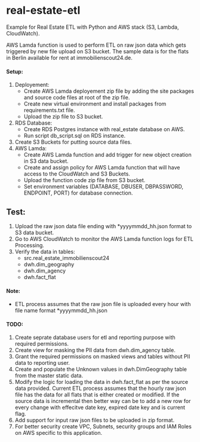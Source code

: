 # real-estate-etl
Example for Real Estate ETL with Python and AWS stack (S3, Lambda, CloudWatch).

AWS Lamda function is used to perform ETL on raw json data which gets triggered by new file upload on S3 bucket.
The sample data is for the flats in Berlin available for rent at immobilienscout24.de. 


#### Setup:

1. Deployement:
    - Create AWS Lamda deployement zip file by adding the site packages and source code files at root of the zip file.
    - Create new virtual environment and install packages from requirements.txt file.
    - Upload the zip file to S3 bucket.
4. RDS Database:
    - Create RDS Postgres instance with real_estate database on AWS.
    - Run script db_script.sql on RDS instance.
6. Create S3 Buckets for putting source data files. 
7. AWS Lamda:
    - Create AWS Lamda function and add trigger for new object creation in S3 data bucket.
    - Create and assign policy for AWS Lamda function that will have access to the CloudWatch and S3 Buckets. 
    - Upload the function code zip file from S3 bucket.
    - Set environment variables (DATABASE, DBUSER, DBPASSWORD, ENDPOINT, PORT) for database connection.

## Test:
1. Upload the raw json data file ending with *yyyymmdd_hh.json format to S3 data bucket.
2. Go to AWS CloudWatch to monitor the AWS Lamda function logs for ETL Processing.
3. Verify the data in tables: 
    - src.real_estate_immobilienscout24
    - dwh.dim_geography
    - dwh.dim_agency
    - dwh.fact_flat
    
#### Note:
- ETL process assumes that the raw json file is uploaded every hour with file name format *yyyymmdd_hh.json

     
#### TODO:
1. Create seprate database users for etl and reporting purpose with required permissions.
2. Create view for masking the PII data from dwh.dim_agency table.
3. Grant the required permissions on masked views and tables without PII data to reporting user.
4. Create and populate the Unknown values in dwh.DimGeography table from the master static data.
5. Modify the logic for loading the data in dwh.fact_flat as per the source data provided. Current ETL process assumes that the hourly raw json file has the data for all flats that is either created or modified. 
If the source data is incremental then better way can be to add a new row for every change with effecitve date key, expired date key and is current flag.
6. Add support for input raw json files to be uploaded in zip format.
7. For better security create VPC, Subnets, security groups and IAM Roles on AWS specific to this application.   
        